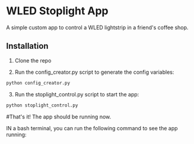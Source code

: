 # WLED Stoplight App

A simple custom app to control a WLED lightstrip in a friend's coffee shop.
## Installation

1. Clone the repo

2. Run the config_creator.py script to generate the config variables:

```bash 
python config_creator.py
```

3. Run the stoplight_control.py script to start the app:

```bash
python stoplight_control.py
```

#That's it! The app should be running now.

IN a bash terminal, you can run the following command to see the app running:

```bash 